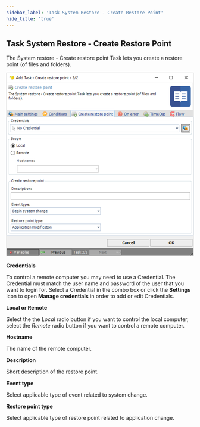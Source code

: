 ```yaml
---
sidebar_label: 'Task System Restore - Create Restore Point'
hide_title: 'true'
---
```


## Task System Restore - Create Restore Point

The System restore - Create restore point Task lets you create a restore point (of files and folders).
 
 ![](../../../static/img/tasksystemrestorecreaterestorepoint.png)

**Credentials**

To control a remote computer you may need to use a Credential. The Credential must match the user name and password of the user that you want to login for. Select a Credential in the combo box or click the **Settings** icon to open **Manage credentials** in order to add or edit Credentials.
 
**Local or Remote**

Select the the *Local* radio button if you want to control the local computer, select the *Remote* radio button if you want to control a remote computer.
 
**Hostname**

The name of the remote computer.
 
**Description**

Short description of the restore point.
 
**Event type**

Select applicable type of event related to system change.
 
**Restore point type**

Select applicable type of restore point related to application change.